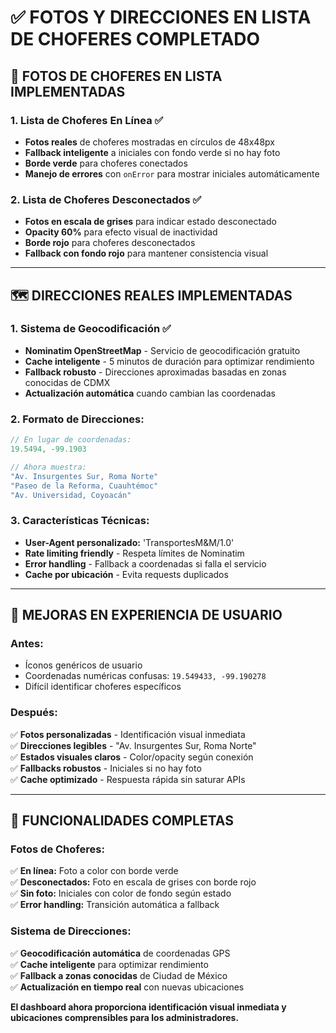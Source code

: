 # ✅ FOTOS Y DIRECCIONES EN LISTA DE CHOFERES COMPLETADO

## 📸 FOTOS DE CHOFERES EN LISTA IMPLEMENTADAS

### **1. Lista de Choferes En Línea ✅**
- **Fotos reales** de choferes mostradas en círculos de 48x48px
- **Fallback inteligente** a iniciales con fondo verde si no hay foto
- **Borde verde** para choferes conectados
- **Manejo de errores** con `onError` para mostrar iniciales automáticamente

### **2. Lista de Choferes Desconectados ✅**
- **Fotos en escala de grises** para indicar estado desconectado
- **Opacity 60%** para efecto visual de inactividad
- **Borde rojo** para choferes desconectados
- **Fallback con fondo rojo** para mantener consistencia visual

---

## 🗺️ DIRECCIONES REALES IMPLEMENTADAS

### **1. Sistema de Geocodificación ✅**
- **Nominatim OpenStreetMap** - Servicio de geocodificación gratuito
- **Cache inteligente** - 5 minutos de duración para optimizar rendimiento
- **Fallback robusto** - Direcciones aproximadas basadas en zonas conocidas de CDMX
- **Actualización automática** cuando cambian las coordenadas

### **2. Formato de Direcciones:**
```javascript
// En lugar de coordenadas:
19.5494, -99.1903

// Ahora muestra:
"Av. Insurgentes Sur, Roma Norte"
"Paseo de la Reforma, Cuauhtémoc"
"Av. Universidad, Coyoacán"
```

### **3. Características Técnicas:**
- **User-Agent personalizado:** 'TransportesM&M/1.0'
- **Rate limiting friendly** - Respeta límites de Nominatim
- **Error handling** - Fallback a coordenadas si falla el servicio
- **Cache por ubicación** - Evita requests duplicados

---

## 🎯 MEJORAS EN EXPERIENCIA DE USUARIO

### **Antes:**
- Íconos genéricos de usuario
- Coordenadas numéricas confusas: `19.549433, -99.190278`
- Difícil identificar choferes específicos

### **Después:**
✅ **Fotos personalizadas** - Identificación visual inmediata  
✅ **Direcciones legibles** - "Av. Insurgentes Sur, Roma Norte"  
✅ **Estados visuales claros** - Color/opacity según conexión  
✅ **Fallbacks robustos** - Iniciales si no hay foto  
✅ **Cache optimizado** - Respuesta rápida sin saturar APIs  

---

## 📱 FUNCIONALIDADES COMPLETAS

### **Fotos de Choferes:**
✅ **En línea:** Foto a color con borde verde  
✅ **Desconectados:** Foto en escala de grises con borde rojo  
✅ **Sin foto:** Iniciales con color de fondo según estado  
✅ **Error handling:** Transición automática a fallback  

### **Sistema de Direcciones:**
✅ **Geocodificación automática** de coordenadas GPS  
✅ **Cache inteligente** para optimizar rendimiento  
✅ **Fallback a zonas conocidas** de Ciudad de México  
✅ **Actualización en tiempo real** con nuevas ubicaciones  

**El dashboard ahora proporciona identificación visual inmediata y ubicaciones comprensibles para los administradores.**